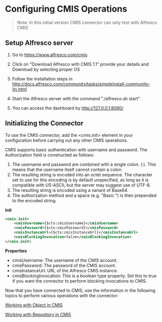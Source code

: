 # Configuring CMIS Operations

> Note: In this initial version CMIS connector can only test with Alfresco CMIS 

## Setup Alfresco server

1. Go to https://www.alfresco.com/cmis

2. Click on "Download Alfresco with CMIS 1.1" provide your details and Download by selecting proper OS

3. Follow the installation steps in http://docs.alfresco.com/community/tasks/simpleinstall-community-lin.html

4. Start the Alfresco server with the command "./alfresco.sh start"

5. You can access the dashboard by http://127.0.0.1:8080/

## Initializing the Connector

To use the CMIS connector, add the <cmis.init> element in your configuration before carrying out any other CMIS operations. 

CMIS supports basic authentication with username and password. The Authorization field is constructed as follows:

1. The username and password are combined with a single colon. (:). This means that the username itself cannot contain a colon.
2. The resulting string is encoded into an octet sequence. The character set to use for this encoding is by default unspecified, as long as it is compatible with US-ASCII, but the server may suggest use of UTF-8.
3. The resulting string is encoded using a variant of Base64.
4. The authorization method and a space (e.g. "Basic ") is then prepended to the encoded string.

**init**
```xml
<cmis.init>
    <cmisUsername>{$ctx:cmisUsername}</cmisUsername>
    <cmisPassword>{$ctx:cmisPassword}</cmisPassword>
    <cmisInstanceUrl>{$ctx:cmisInstanceUrl}</cmisInstanceUrl>
    <cmisBlockingInvocation>false</cmisBlockingInvocation>
</cmis.init>
```
**Properties** 
* cmisUsername: The username of the CMIS account.
* cmisPassword: The password of the CMIS account.
* cmisInstanceUrl: URL of the Alfresco CMIS instance.
* cmisBlockingInvocation: This is a boolean type property. Set this to true if you want the connector to perform blocking invocations to CMIS.

Now that you have connected to CMIS, use the information in the following topics to perform various operations with the connector:

[Working with Object in CMIS](workingWithObjectInCMIS.md)

[Working with Repository in CMIS](workingWithRepositoryInCMIS.md)

